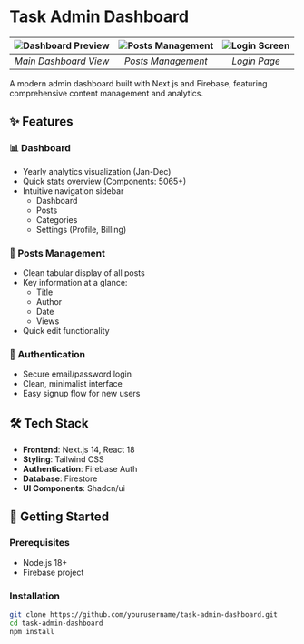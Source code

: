 # Task Admin Dashboard

![Dashboard Preview](/public/screenshots/dashboard.png) | ![Posts Management](/public/screenshots/posts.png) | ![Login Screen](/public/screenshots/login.png)
:-------------------------:|:-------------------------:|:-------------------------:
*Main Dashboard View*  |  *Posts Management*  |  *Login Page*

A modern admin dashboard built with Next.js and Firebase, featuring comprehensive content management and analytics.

## ✨ Features

### 📊 Dashboard
- Yearly analytics visualization (Jan-Dec)
- Quick stats overview (Components: 5065+)
- Intuitive navigation sidebar
  - Dashboard
  - Posts
  - Categories
  - Settings (Profile, Billing)

### 📝 Posts Management
- Clean tabular display of all posts
- Key information at a glance:
  - Title
  - Author
  - Date
  - Views
- Quick edit functionality

### 🔐 Authentication
- Secure email/password login
- Clean, minimalist interface
- Easy signup flow for new users

## 🛠️ Tech Stack

- **Frontend**: Next.js 14, React 18
- **Styling**: Tailwind CSS
- **Authentication**: Firebase Auth
- **Database**: Firestore
- **UI Components**: Shadcn/ui

## 🚀 Getting Started

### Prerequisites
- Node.js 18+
- Firebase project

### Installation
```bash
git clone https://github.com/yourusername/task-admin-dashboard.git
cd task-admin-dashboard
npm install
